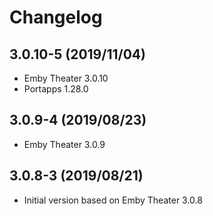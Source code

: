 # Changelog

## 3.0.10-5 (2019/11/04)

* Emby Theater 3.0.10
* Portapps 1.28.0

## 3.0.9-4 (2019/08/23)

* Emby Theater 3.0.9

## 3.0.8-3 (2019/08/21)

* Initial version based on Emby Theater 3.0.8
